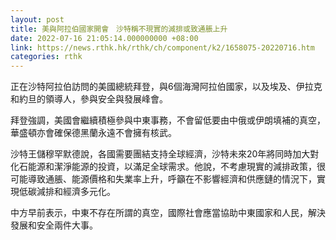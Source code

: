 ```yaml
---
layout: post
title: 美與阿拉伯國家開會　沙特稱不現實的減排或致通脹上升
date: 2022-07-16 21:05:14.000000000 +08:00
link: https://news.rthk.hk/rthk/ch/component/k2/1658075-20220716.htm
categories: rthk
---
```


正在沙特阿拉伯訪問的美國總統拜登，與6個海灣阿拉伯國家，以及埃及、伊拉克和約旦的領導人，參與安全與發展峰會。

拜登強調，美國會繼續積極參與中東事務，不會留低要由中俄或伊朗填補的真空，華盛頓亦會確保德黑蘭永遠不會擁有核武。

沙特王儲穆罕默德說，各國需要團結支持全球經濟，沙特未來20年將同時加大對化石能源和潔淨能源的投資，以滿足全球需求。他說，不考慮現實的減排政策，很可能導致通脹、能源價格和失業率上升，呼籲在不影響經濟和供應鏈的情況下，實現低碳減排和經濟多元化。

中方早前表示，中東不存在所謂的真空，國際社會應當協助中東國家和人民，解決發展和安全兩件大事。
